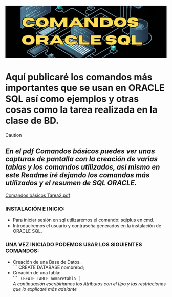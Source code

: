 ![](./Media_BD/COMANDOS.gif)

# Aquí publicaré los comandos más importantes que se usan en ORACLE SQL así como ejemplos y otras cosas como la tarea realizada en la clase de BD.

>[!CAUTION]
>## *En el pdf Comandos básicos puedes ver unas capturas de pantalla con la creación de varias tablas y los comandos utilizados, así mismo en este Readme iré dejando los comandos más utilizados y el resumen de SQL ORACLE.*
  [Comandos básicos Tarea2.pdf](https://github.com/tecxion/Bases-de-datos-Oracle/blob/main/Comandos%20b%C3%A1sicos%20Tarea2.pdf)


  ### INSTALACIÓN E INICIO:
  - Para iniciar sesión en sql utilizaremos el comando: sqlplus en cmd.
  - Introduciremos el usuario y contraseña generados en la instalación de ORACLE SQL.

  ### UNA VEZ INICIADO PODEMOS USAR LOS SIGUIENTES COMANDOS:
  - Creación de una Base de Datos.<br>
        ´´´ CREATE DATABASE nombrebd;
  - Creación de una tabla: <br>
        ``` <code> CREATE TABLE nombretabla (   </code> *A continuación escribiriamos los Atributos con el tipo y las restricciones que lo explicaré más adelante*
  
    

